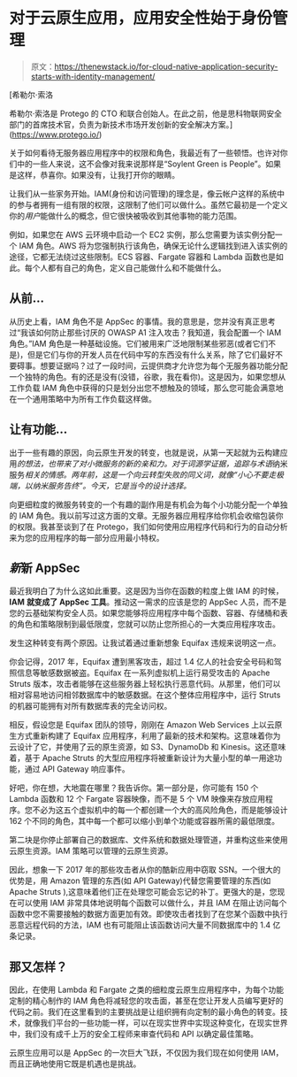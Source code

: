 # 对于云原生应用，应用安全性始于身份管理

> 原文：<https://thenewstack.io/for-cloud-native-application-security-starts-with-identity-management/>

[](https://www.protego.io/)

 [希勒尔·索洛

希勒尔·索洛是 Protego 的 CTO 和联合创始人。在此之前，他是思科物联网安全部门的首席技术官，负责为新技术市场开发创新的安全解决方案。](https://www.protego.io/) [](https://www.protego.io/)

关于如何看待无服务器应用程序中的权限和角色，我最近有了一些顿悟。也许对你们中的一些人来说，这不会像对我来说那样是“Soylent Green is People”。如果是这样，恭喜你。如果没有，让我打开你的眼睛。

让我们从一些家务开始。IAM(身份和访问管理)的理念是，像云帐户这样的系统中的参与者拥有一组有限的权限，这限制了他们可以做什么。虽然它最初是一个定义你的*用户*能做什么的概念，但它很快被吸收到其他事物的能力范围。

例如，如果您在 AWS 云环境中启动一个 EC2 实例，那么您需要为该实例分配一个 IAM 角色。AWS 将为您强制执行该角色，确保无论什么逻辑找到进入该实例的途径，它都无法绕过这些限制。ECS 容器、Fargate 容器和 Lambda 函数也是如此。每个人都有自己的角色，定义自己能做什么和不能做什么。

## 从前…

从历史上看，IAM 角色不是 AppSec 的事情。我的意思是，您并没有真正思考过“我该如何防止那些讨厌的 OWASP A1 注入攻击？我知道，我会配置一个 IAM 角色。”IAM 角色是一种基础设施。它们被用来广泛地限制某些邪恶(或者它们不是)，但是它们与你的开发人员在代码中写的东西没有什么关系，除了它们最好不要碍事。想要证据吗？过了一段时间，云提供商才允许您为每个无服务器功能分配一个独特的角色。有的还是没有(没错，谷歌，我在看你)。这是因为，如果您想从工作负载 IAM 角色中获得的只是划分出您不想触及的领域，那么您可能会满意地在一个通用策略中为所有工作负载这样做。

## 让有功能…

出于一些有趣的原因，向云原生开发的转变，也就是说，从第一天起就为云构建应用*的想法，也带来了对小微服务的新的亲和力。对于词源学证据，追踪与术语*纳米服务*相关的情感。两年前，这是一个向云转型失败的同义词，就像“小心不要走极端，以纳米服务告终”。今天，它是当今的设计选择。*

向更细粒度的微服务转变的一个有趣的副作用是有机会为每个小功能分配一个单独的 IAM 角色。我以前写过这方面的文章。无服务器应用程序给你机会收缩包装你的权限。我甚至谈到了在 Protego，我们如何使用应用程序代码和行为的自动分析来为您的应用程序的每一部分应用最小特权。

## *新*新 AppSec

最近我明白了为什么这如此重要。这是因为当你在函数的粒度上做 IAM 的时候， **IAM** **就变成了 AppSec 工具**。推动这一需求的应该是您的 AppSec 人员，而不是您的云基础架构安全人员。如果您能够将应用程序中每个函数、容器、存储桶和表的角色和策略限制到最低限度，您就可以防止您所担心的一大类应用程序攻击。

发生这种转变有两个原因。让我试着通过重新想象 Equifax 违规来说明这一点。

你会记得，2017 年，Equifax 遭到黑客攻击，超过 1.4 亿人的社会安全号码和驾照信息等敏感数据被盗。Equifax 在一系列虚拟机上运行易受攻击的 Apache Struts 版本，攻击者能够在这些服务器上轻松执行恶意代码。从那里，他们可以相对容易地访问相邻数据库中的敏感数据。在这个整体应用程序中，运行 Struts 的机器可能拥有对所有数据库表的完全访问权。

相反，假设您是 Equifax 团队的领导，刚刚在 Amazon Web Services 上以云原生方式重新构建了 Equifax 应用程序，利用了最新的技术和架构。这意味着你为云设计了它，并使用了云的原生资源，如 S3、DynamoDb 和 Kinesis。这还意味着，基于 Apache Struts 的大型应用程序将被重新设计为大量小型的单一用途功能，通过 API Gateway 响应事件。

好吧，你在想，大地震在哪里？我告诉你。第一部分是，你可能有 150 个 Lambda 函数和 12 个 Fargate 容器映像，而不是 5 个 VM 映像来存放应用程序。您不必为这五个虚拟机中的每一个都创建一个大的高风险角色，而是能够设计 162 个不同的角色，其中每一个都可以缩小到单个功能或容器所需的最低限度。

第二块是你停止部署自己的数据库、文件系统和数据处理管道，并重构这些来使用云原生资源。IAM 策略可以管理的云原生资源。

因此，想象一下 2017 年的那些攻击者从你的酷新应用中窃取 SSN。一个很大的优势是，用 Amazon 管理的东西(如 API Gateway)代替您需要管理的东西(如 Apache Struts ),这意味着他们正在处理您可能会忘记的补丁。更强大的是，您现在可以使用 IAM 非常具体地说明每个函数可以做什么，并且 IAM 在阻止访问每个函数中您不需要接触的数据方面更加有效。即使攻击者找到了在您某个函数中执行恶意远程代码的方法，IAM 也有可能阻止该函数访问大量不同数据库中的 1.4 亿条记录。

## 那又怎样？

因此，在使用 Lambda 和 Fargate 之类的细粒度云原生应用程序中，为每个功能定制的精心制作的 IAM 角色将减轻您的攻击面，甚至在您让开发人员编写更好的代码之前。我们在这里看到的主要挑战是让组织拥有向定制的最小角色的转变。技术，就像我们平台的一些功能一样，可以在现实世界中实现这种变化，在现实世界中，我们没有成千上万的安全工程师来审查代码和 API 以确定最佳策略。

云原生应用可以是 AppSec 的一次巨大飞跃，不仅因为我们现在如何使用 IAM，而且正确地使用它既是机遇也是挑战。

<svg xmlns:xlink="http://www.w3.org/1999/xlink" viewBox="0 0 68 31" version="1.1"><title>Group</title> <desc>Created with Sketch.</desc></svg>